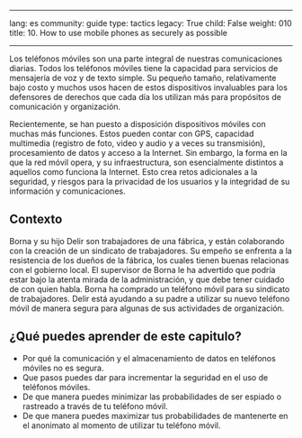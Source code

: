 

---

lang: es
community: guide
type: tactics
legacy: True
child: False
weight: 010
title: 10. How to use mobile phones as securely as possible

---

Los teléfonos móviles son una parte integral de nuestras comunicaciones diarias. Todos los teléfonos móviles tiene la capacidad para servicios de mensajería de voz y de texto simple. Su pequeño tamaño, relativamente bajo costo y muchos usos hacen de estos dispositivos invaluables para los defensores de derechos que cada día los utilizan más para propósitos de comunicación y organización.

Recientemente, se han puesto a disposición dispositivos móviles con muchas más funciones. Estos pueden contar con GPS, capacidad multimedia (registro de foto, video y audio y a veces su transmisión), procesamiento de datos y acceso a la Internet. Sin embargo, la forma en la que la red móvil opera, y su infraestructura, son esencialmente distintos a aquellos como funciona la Internet. Esto crea retos adicionales a la seguridad, y riesgos para la privacidad de los usuarios y la integridad de su información y comunicaciones.

## Contexto ##

<div class="background">
Borna y su hijo Delir son trabajadores de una fábrica, y están colaborando con la creación de un sindicato de trabajadores. Su empeño se enfrenta a la resistencia de los dueños de la fábrica, los cuales tienen buenas relacionas con el gobierno local. El supervisor de Borna le ha advertido que podría estar bajo la atenta mirada de la administración, y que debe tener cuidado de con quien habla. Borna ha comprado un teléfono móvil para su sindicato de trabajadores. Delir está ayudando a su padre a utilizar su nuevo teléfono móvil de manera segura para algunas de sus actividades de organización.
</div>

## ¿Qué puedes aprender de este capitulo? ##

* Por qué la comunicación y el almacenamiento de datos en teléfonos móviles no es segura. 
* Que pasos puedes dar para incrementar la seguridad en el uso de teléfonos móviles.
* De que manera puedes minimizar las probabilidades de ser espiado o rastreado a través de tu teléfono móvil. 
* De que manera puedes maximizar tus probabilidades de mantenerte en el anonimato al momento de utilizar tu teléfono móvil. 
	

